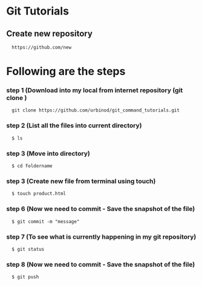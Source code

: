 
# Git Tutorials

##  Create new repository

```http
  https://github.com/new
```


# Following are the steps 

### step 1 (Download into my local from internet repository (git clone <url>)

```http
  git clone https://github.com/urbinod/git_command_tutorials.git

```

### step 2 (List all the files into current directory)
```http
  $ ls
```

### step 3 (Move into directory)
```http
  $ cd foldername 
```

### step 3 (Create new file from terminal using touch)
```http
  $ touch product.html
```

### step 6 (Now we need to commit - Save the snapshot of the file)
```http
  $ git commit -m "message"
```


### step 7 (To see what is currently happening in my git repository)
```http
  $ git status
```


### step 8 (Now we need to commit - Save the snapshot of the file)
```http
  $ git push
```
